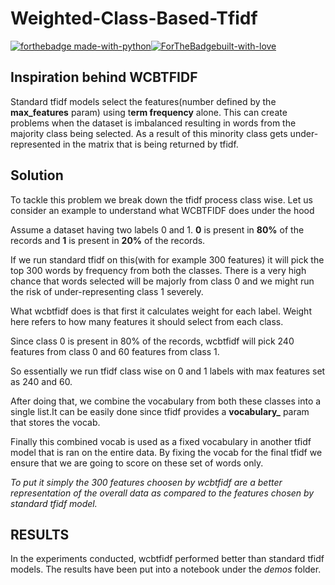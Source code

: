 # Weighted-Class-Based-Tfidf
[![forthebadge made-with-python](http://ForTheBadge.com/images/badges/made-with-python.svg)](https://www.python.org/)[![ForTheBadgebuilt-with-love](http://ForTheBadge.com/images/badges/built-with-love.svg)](https://github.com/SauravPattnaikCS60/Weighted-Class-Based-Tfidf)

## Inspiration behind WCBTFIDF

Standard tfidf models select the features(number defined by the **max_features** param) using t**erm frequency** alone.
This can create problems when the dataset is imbalanced resulting in words from the majority class being selected.
As a result of this minority class gets under-represented in the matrix that is being returned by tfidf.


## Solution

To tackle this problem we break down the tfidf process class wise.
Let us consider an example to understand what WCBTFIDF does under the hood

Assume a dataset having two labels 0 and 1.
**0** is present in **80%** of the records and **1** is present in **20%** of the records.

If we run standard tfidf on this(with for example 300 features) it will pick the top 300 words by frequency
from both the classes. There is a very high chance that words selected will be majorly from class 0 and we 
might run the risk of under-representing class 1 severely.

What wcbtfidf does is that first it calculates weight for each label.
Weight here refers to how many features it should select from each class.

Since class 0 is present in 80% of the records, wcbtfidf will pick 240 features from class 0 and 60 features
from class 1.

So essentially we run tfidf class wise on 0 and 1 labels with max features set as 240 and 60.

After doing that, we combine the vocabulary from both these classes into a single list.It can be easily done since
tfidf provides a **vocabulary_** param that stores the vocab.

Finally this combined vocab is used as a fixed vocabulary in another tfidf model that is ran on the entire data.
By fixing the vocab for the final tfidf we ensure that we are going to score on these set of words only.

_To put it simply the 300 features choosen by wcbtfidf are a better representation of the overall data as compared
to the features chosen by standard tfidf model._

## RESULTS

In the experiments conducted, wcbtfidf performed better than standard tfidf models. The results have been put
into a notebook under the _demos_ folder.

